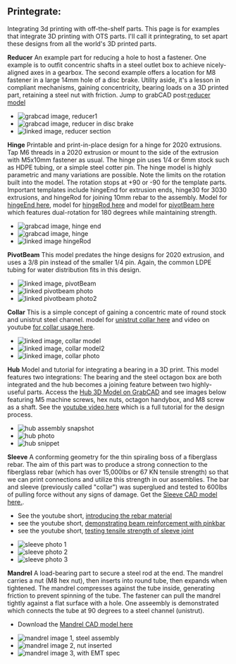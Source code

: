 ## Printegrate:
Integrating 3d printing with off-the-shelf parts. This page is for examples that integrate 3D printing with OTS parts.  I'll call it printegrating, to set apart these designs from all the world's 3D printed parts.

**Reducer**
An example part for reducing a hole to host a fastener.  One example is to outfit concentric shafts in a steel outlet box to achieve nicely-aligned axes in a gearbox.   The second example offers a location for M8 fastener in a large 14mm hole of a disc brake.  Utility aside, it's a lesson in compliant mechanisms, gaining concentricity, bearing loads on a 3D printed part, retaining a steel nut with friction.  Jump to grabCAD post:[reducer model](https://grabcad.com/library/reducer-115)
- ![grabcad image, reducer1](https://d2t1xqejof9utc.cloudfront.net/screenshots/pics/bf1a57fef2f3299b50b64ec13ba34092/original.jpg)
- ![grabcad image, reducer in disc brake](https://d2t1xqejof9utc.cloudfront.net/screenshots/pics/7da5515543f983b4f8067bdb2cd499ce/original.jpg)
- ![linked image, reducer section](https://d2t1xqejof9utc.cloudfront.net/screenshots/pics/37432ac2405823741c98dce59bbf3fd1/original.JPG)

**Hinge**
Printable and print-in-place design for a hinge for 2020 extrusions. Tap M6 threads in a 2020 extrusion or mount to the side of the extrusion with M5x10mm fastener as usual.  The hinge pin uses 1/4 or 6mm stock such as HDPE tubing, or a simple steel cotter pin. The hinge model is highly parametric and many variations are possible. Note the limits on the rotation built into the model.  The rotation stops at +90 or -90 for the template parts.  Important templates include hingeEnd for extrusion ends, hinge30 for 3030 extrusions, and hingeRod for joining 10mm rebar to the assembly.  Model for [hingeEnd here](https://grabcad.com/library/hinge_end-1), model for [hingeRod here](https://grabcad.com/library/hingerod-1) and model for [pivotBeam here](https://grabcad.com/library/pivotbeam-1) which features dual-rotation for 180 degrees while maintaining strength.
- ![grabcad image, hinge end](https://d2t1xqejof9utc.cloudfront.net/screenshots/pics/f669f96e0e3e77caca9a3cbfcb0a2fa9/original.jpg)
- ![grabcad image, hinge](https://d2t1xqejof9utc.cloudfront.net/screenshots/pics/7da5515543f983b4f8067bdb2cd499ce/original.jpg)
- ![linked image hingeRod](https://d2t1xqejof9utc.cloudfront.net/screenshots/pics/5c48d2f9cdffdb95629a98a5248e95d4/original.jpg)
  
**PivotBeam**
This model predates the hinge designs for 2020 extrusion, and uses a 3/8 pin instead of the smaller 1/4 pin.  Again, the common LDPE tubing for water distribution fits in this design.
- ![linked image, pivotBeam](https://d2t1xqejof9utc.cloudfront.net/screenshots/pics/429120eb8b0ff14aba73812c9da91e6d/original.JPG)
- ![linked pivotbeam photo](https://d2t1xqejof9utc.cloudfront.net/screenshots/pics/664899e789a93b41ac4b7d161640d058/original.jpg)
- ![linked pivotbeam photo2](https://d2t1xqejof9utc.cloudfront.net/screenshots/pics/a3ca020667c495bd0a8325c0842493a8/original.jpg)

**Collar**
This is a simple concept of gaining a concentric mate of round stock and unistrut steel channel. model for [unistrut collar here](https://grabcad.com/library/collar-14) and video on youtube [for collar usage here](https://youtube.com/shorts/XqiS53RV34g).
- ![linked image, collar model](https://d2t1xqejof9utc.cloudfront.net/screenshots/pics/ce92b71f3c218147a42ce9fdc590a258/original.JPG)
- ![linked image, collar model2](https://d2t1xqejof9utc.cloudfront.net/screenshots/pics/2b9a81fce493bf2a91a5af277c61fad9/original.jpg)
- ![linked image, collar photo](https://d2t1xqejof9utc.cloudfront.net/screenshots/pics/43eadd1ba47b55aa9428b22af6dedacd/original.jpg)

**Hub**
Model and tutorial for integrating a bearing in a 3D print.  This model features two integrations:  The bearing and the steel octagon box are both integrated and the hub becomes a joining feature between two highly-useful parts.  Access the [Hub 3D Model on GrabCAD](https://grabcad.com/library/hub_0-1) and see images below featuring M5 machine screws, hex nuts, octagon handybox, and M8 screw as a shaft.  See the [youtube video here](https://youtu.be/QnAuQ8QLtgs) which is a full tutorial for the design process.
- ![hub assembly snapshot](https://d2t1xqejof9utc.cloudfront.net/screenshots/pics/20a22f48b02a1b4dba5f0afc02ead7f7/original.JPG)
- ![hub photo](https://d2t1xqejof9utc.cloudfront.net/screenshots/pics/1a4d9a8ec5c7cb4b650467375a733be5/original.jpg)
- ![hub snippet](https://d2t1xqejof9utc.cloudfront.net/screenshots/pics/0cf23646a2659c552a9b16fa881fd029/original.JPG)

**Sleeve**
A conforming geometry for the thin spiraling boss of a fiberglass rebar.  The aim of this part was to produce a strong connection to the fiberglass rebar (which has over 15,000lbs or 67 KN tensile strength) so that we can print connections and utilize this strength in our assemblies. The bar and sleeve (previously called "collar") was superglued and tested to 600lbs of pulling force without any signs of damage.  Get the [Sleeve CAD model here.](https://grabcad.com/library/sleeve_v1-1).
* See the youtube short, [introducing the rebar material](https://youtube.com/shorts/__aNzykhsqg?si=pgXa3hF_W7QmUM_o)
* see the youtube short, [demonstrating beam reinforcement with pinkbar](https://youtube.com/shorts/lyPtJus9-OI?si=nC0oP-atsofADlBO)
* see the youtube short, [testing tensile strength of sleeve joint](https://youtube.com/shorts/SVHGuEITloo?si=WJlmOZ7XONILFock)
- ![sleeve photo 1](https://d2t1xqejof9utc.cloudfront.net/screenshots/pics/166826426e365bdc536ee4de1cf8c5cf/original.jpg)
- ![sleeve photo 2](https://d2t1xqejof9utc.cloudfront.net/screenshots/pics/db2c6f84bf317579390448e15449b9c7/original.jpg)
- ![sleeve photo 3](https://d2t1xqejof9utc.cloudfront.net/screenshots/pics/a2d8eb6bbe586ff88a69bc10e5fd48b9/original.jpg)

**Mandrel**
A load-bearing part to secure a steel rod at the end.  The mandrel carries a nut (M8 hex nut), then inserts into round tube, then expands when tightened.  The mandrel compresses against the tube inside, generating friction to prevent spinning of the tube.  The fastener can pull the mandrel tightly against a flat surface with a hole.  One asseembly is demonstrated which connects the tube at 90 degrees to a steel channel (unistrut).
* Download the [Mandrel CAD model here](https://grabcad.com/library/mandrel_v1-1)

- ![mandrel image 1, steel assembly](https://d2t1xqejof9utc.cloudfront.net/screenshots/pics/759aaa89313ae58071e69d521411cda0/original.jpg)
- ![mandrel image 2, nut inserted](https://d2t1xqejof9utc.cloudfront.net/screenshots/pics/e19dcb028bdd568342ec71ea30c5f467/original.jpg)
- ![mandrel image 3, with EMT spec](https://d2t1xqejof9utc.cloudfront.net/screenshots/pics/e9f004058d14212b1579f17170506f73/original.jpg)


